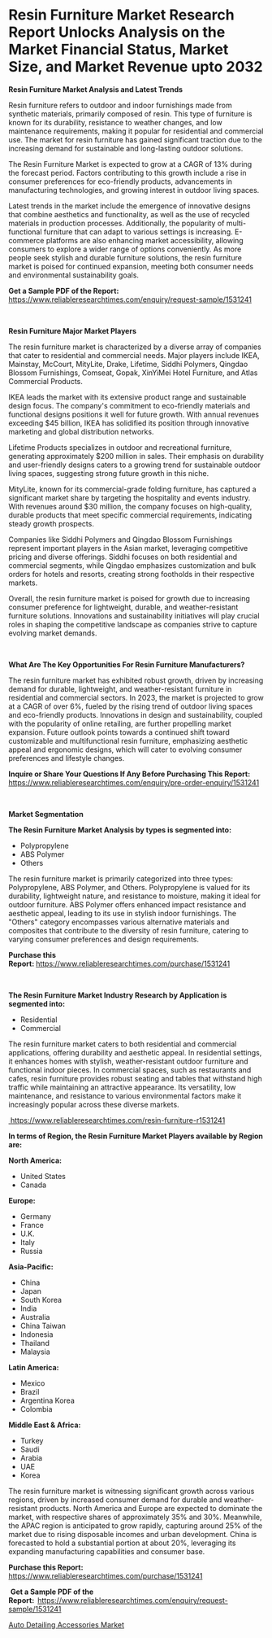 <p><h1>Resin Furniture Market Research Report Unlocks Analysis on the Market Financial Status, Market Size, and Market Revenue upto 2032</h1></p><p><strong>Resin Furniture Market Analysis and Latest Trends</strong></p>
<p><p>Resin furniture refers to outdoor and indoor furnishings made from synthetic materials, primarily composed of resin. This type of furniture is known for its durability, resistance to weather changes, and low maintenance requirements, making it popular for residential and commercial use. The market for resin furniture has gained significant traction due to the increasing demand for sustainable and long-lasting outdoor solutions. </p><p>The Resin Furniture Market is expected to grow at a CAGR of 13% during the forecast period. Factors contributing to this growth include a rise in consumer preferences for eco-friendly products, advancements in manufacturing technologies, and growing interest in outdoor living spaces. </p><p>Latest trends in the market include the emergence of innovative designs that combine aesthetics and functionality, as well as the use of recycled materials in production processes. Additionally, the popularity of multi-functional furniture that can adapt to various settings is increasing. E-commerce platforms are also enhancing market accessibility, allowing consumers to explore a wider range of options conveniently. As more people seek stylish and durable furniture solutions, the resin furniture market is poised for continued expansion, meeting both consumer needs and environmental sustainability goals.</p></p>
<p><strong>Get a Sample PDF of the Report:&nbsp;</strong> <a href="https://www.reliableresearchtimes.com/enquiry/request-sample/1531241?utm_campaign=3522&utm_medium=2&utm_source=Github&utm_content=ia&utm_term=04042025&utm_id=resin-furniture">https://www.reliableresearchtimes.com/enquiry/request-sample/1531241</a></p>
<p>&nbsp;</p>
<p><strong>Resin Furniture Major Market Players</strong></p>
<p><p>The resin furniture market is characterized by a diverse array of companies that cater to residential and commercial needs. Major players include IKEA, Mainstay, McCourt, MityLite, Drake, Lifetime, Siddhi Polymers, Qingdao Blossom Furnishings, Comseat, Gopak, XinYiMei Hotel Furniture, and Atlas Commercial Products.</p><p>IKEA leads the market with its extensive product range and sustainable design focus. The company's commitment to eco-friendly materials and functional designs positions it well for future growth. With annual revenues exceeding $45 billion, IKEA has solidified its position through innovative marketing and global distribution networks.</p><p>Lifetime Products specializes in outdoor and recreational furniture, generating approximately $200 million in sales. Their emphasis on durability and user-friendly designs caters to a growing trend for sustainable outdoor living spaces, suggesting strong future growth in this niche.</p><p>MityLite, known for its commercial-grade folding furniture, has captured a significant market share by targeting the hospitality and events industry. With revenues around $30 million, the company focuses on high-quality, durable products that meet specific commercial requirements, indicating steady growth prospects.</p><p>Companies like Siddhi Polymers and Qingdao Blossom Furnishings represent important players in the Asian market, leveraging competitive pricing and diverse offerings. Siddhi focuses on both residential and commercial segments, while Qingdao emphasizes customization and bulk orders for hotels and resorts, creating strong footholds in their respective markets.</p><p>Overall, the resin furniture market is poised for growth due to increasing consumer preference for lightweight, durable, and weather-resistant furniture solutions. Innovations and sustainability initiatives will play crucial roles in shaping the competitive landscape as companies strive to capture evolving market demands.</p></p>
<p>&nbsp;</p>
<p><strong>What Are The Key Opportunities For Resin Furniture Manufacturers?</strong></p>
<p><p>The resin furniture market has exhibited robust growth, driven by increasing demand for durable, lightweight, and weather-resistant furniture in residential and commercial sectors. In 2023, the market is projected to grow at a CAGR of over 6%, fueled by the rising trend of outdoor living spaces and eco-friendly products. Innovations in design and sustainability, coupled with the popularity of online retailing, are further propelling market expansion. Future outlook points towards a continued shift toward customizable and multifunctional resin furniture, emphasizing aesthetic appeal and ergonomic designs, which will cater to evolving consumer preferences and lifestyle changes.</p></p>
<p><strong>Inquire or Share Your Questions If Any Before Purchasing This Report:</strong> <a href="https://www.reliableresearchtimes.com/enquiry/pre-order-enquiry/1531241?utm_campaign=3522&utm_medium=2&utm_source=Github&utm_content=ia&utm_term=04042025&utm_id=resin-furniture">https://www.reliableresearchtimes.com/enquiry/pre-order-enquiry/1531241</a></p>
<p>&nbsp;</p>
<p><strong>Market Segmentation</strong></p>
<p><strong>The Resin Furniture Market Analysis by types is segmented into:</strong></p>
<p><ul><li>Polypropylene</li><li>ABS Polymer</li><li>Others</li></ul></p>
<p><p>The resin furniture market is primarily categorized into three types: Polypropylene, ABS Polymer, and Others. Polypropylene is valued for its durability, lightweight nature, and resistance to moisture, making it ideal for outdoor furniture. ABS Polymer offers enhanced impact resistance and aesthetic appeal, leading to its use in stylish indoor furnishings. The "Others" category encompasses various alternative materials and composites that contribute to the diversity of resin furniture, catering to varying consumer preferences and design requirements.</p></p>
<p><strong>Purchase this Report:&nbsp;</strong><a href="https://www.reliableresearchtimes.com/purchase/1531241?utm_campaign=3522&utm_medium=2&utm_source=Github&utm_content=ia&utm_term=04042025&utm_id=resin-furniture">https://www.reliableresearchtimes.com/purchase/1531241</a></p>
<p>&nbsp;</p>
<p><strong>The Resin Furniture Market Industry Research by Application is segmented into:</strong></p>
<p><ul><li>Residential</li><li>Commercial</li></ul></p>
<p><p>The resin furniture market caters to both residential and commercial applications, offering durability and aesthetic appeal. In residential settings, it enhances homes with stylish, weather-resistant outdoor furniture and functional indoor pieces. In commercial spaces, such as restaurants and cafes, resin furniture provides robust seating and tables that withstand high traffic while maintaining an attractive appearance. Its versatility, low maintenance, and resistance to various environmental factors make it increasingly popular across these diverse markets.</p></p>
<p><a href="https://www.reliableresearchtimes.com/resin-furniture-r1531241?utm_campaign=3522&utm_medium=2&utm_source=Github&utm_content=ia&utm_term=04042025&utm_id=resin-furniture">&nbsp;https://www.reliableresearchtimes.com/resin-furniture-r1531241</a></p>
<p><strong>In terms of Region, the Resin Furniture Market Players available by Region are:</strong></p>
<p>
    <p> <strong> North America: </strong>
        <ul>
            <li>United States</li>
            <li>Canada</li>
        </ul>
        </p> 
    <p> <strong> Europe: </strong>
        <ul>
            <li>Germany</li>
            <li>France</li>
            <li>U.K.</li>
            <li>Italy</li>
            <li>Russia</li>
        </ul>
        </p> 
    <p> <strong> Asia-Pacific: </strong>
        <ul>
            <li>China</li>
            <li>Japan</li>
            <li>South Korea</li>
            <li>India</li>
            <li>Australia</li>
            <li>China Taiwan</li>
            <li>Indonesia</li>
            <li>Thailand</li>
            <li>Malaysia</li>
        </ul>
        </p> 
    <p> <strong> Latin America: </strong>
        <ul>
            <li>Mexico</li>
            <li>Brazil</li>
            <li>Argentina Korea</li>
            <li>Colombia</li>
        </ul>
        </p> 
    <p> <strong> Middle East & Africa: </strong>
        <ul>
            <li>Turkey</li>
            <li>Saudi</li>
            <li>Arabia</li>
            <li>UAE</li>
            <li>Korea</li>
        </ul>
    </p>
    </p>
<p><p>The resin furniture market is witnessing significant growth across various regions, driven by increased consumer demand for durable and weather-resistant products. North America and Europe are expected to dominate the market, with respective shares of approximately 35% and 30%. Meanwhile, the APAC region is anticipated to grow rapidly, capturing around 25% of the market due to rising disposable incomes and urban development. China is forecasted to hold a substantial portion at about 20%, leveraging its expanding manufacturing capabilities and consumer base.</p></p>
<p><strong>Purchase this Report: </strong><a href="https://www.reliableresearchtimes.com/purchase/1531241?utm_campaign=3522&utm_medium=2&utm_source=Github&utm_content=ia&utm_term=04042025&utm_id=resin-furniture">https://www.reliableresearchtimes.com/purchase/1531241</a></p>
<p>&nbsp;<strong>Get a Sample PDF of the Report:&nbsp;&nbsp;</strong><a href="https://www.reliableresearchtimes.com/enquiry/request-sample/1531241?utm_campaign=3522&utm_medium=2&utm_source=Github&utm_content=ia&utm_term=04042025&utm_id=resin-furniture">https://www.reliableresearchtimes.com/enquiry/request-sample/1531241</a></p>
<p><strong></strong></p>
<p><p><a href="https://github.com/iyachikareva/Market-Research-Report-List-1/blob/main/auto-detailing-accessories-market.md?utm_campaign=3522&utm_medium=2&utm_source=Github&utm_content=ia&utm_term=04042025&utm_id=resin-furniture">Auto Detailing Accessories Market</a></p></p>